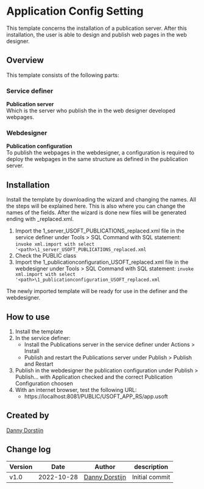 # Application Config Setting

This template concerns the installation of a publication server. After this installation, the user is able to design and publish web pages in the web designer.

## Overview

This template consists of the following parts:

### Service definer

**Publication server**\
Which is the server who publish the in the web designer developed webpages. 

### Webdesigner

**Publication configuration**\
To publish the webpages in the webdesigner, a configuration is required to deploy the webpages in the same structure as defined in the publication server.

## Installation

Install the template by downloading the wizard and changing the names.
All the steps will be explained here.
This is also where you can change the names of the fields.
After the wizard is done new files will be generated ending with _replaced.xml.

1. Import the 1_server_USOFT_PUBLICATIONS_replaced.xml file in the service definer under Tools > SQL Command with SQL statement: `invoke xml.import with select '<path>\1_server_USOFT_PUBLICATIONS_replaced.xml`
2. Check the PUBLIC class
3. Import the 1_publicationconfiguration_USOFT_replaced.xml file in the webdesigner under Tools > SQL Command with SQL statement: `invoke xml.import with select '<path>\1_publicationconfiguration_USOFT_replaced.xml`

The newly imported template will be ready for use in the definer and the webdesigner.

## How to use

1. Install the template
2. In the service definer:
	- Install the Publications server in the service definer under Actions > Install
	- Publish and restart the Publications server under Publish > Publish and Restart
2. Publish in the webdesigner the publication configuration under Publish > Publish... with Application checked and the correct Publication Configuration choosen
3. With an internet browser, test the following URL:
	- https://localhost:8081/PUBLIC/USOFT_APP_RS/app.usoft

## Created by

[Danny Dorstijn](mailto:danny.dorstijn@usoft.com)

## Change log
|Version|Date|Author|description|
|  ---  |--- | ---  | --- |
|v1.0|2022-10-28|[Danny Dorstijn](mailto:danny.dorstijn@usoft.com)|Initial commit|